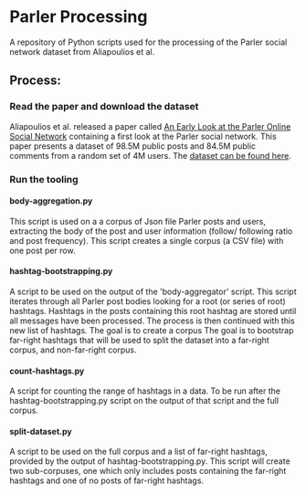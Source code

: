 # Parler Processing
A repository of Python scripts used for the processing of the Parler social network dataset from Aliapoulios et al.

## Process:
### Read the paper and download the dataset
Aliapoulios et al. released a paper called [An Early Look at the Parler Online Social Network](https://arxiv.org/pdf/2101.03820.pdf) containing a first look at the Parler social network. This paper presents a dataset of  98.5M public posts and
84.5M public comments from a random set of 4M users. The [dataset can be found here](https://arxiv.org/pdf/2101.03820.pdf).

### Run the tooling
#### body-aggregation.py
This script is used on a a corpus of Json file Parler posts and users, extracting the body of the post and user information (follow/ following ratio and post frequency). This script creates a single corpus (a CSV file) with one post per row.
#### hashtag-bootstrapping.py
A script to be used on the output of the 'body-aggregator' script. This script iterates through all Parler post bodies looking for a root (or series of root) hashtags. Hashtags in the posts containing this root hashtag are stored until all messages have been processed. The process is then continued with this new list of hashtags. The goal is to create a corpus
The goal is to bootstrap far-right hashtags that will be used to split the dataset into a far-right corpus, and non-far-right corpus.
#### count-hashtags.py
A script for counting the range of hashtags in a data. To be run after the hashtag-bootstrapping.py script on the output of that script and the full corpus.
#### split-dataset.py
A script to be used on the full corpus and a list of far-right hashtags, provided by the output of hashtag-bootstrapping.py. This script will create two sub-corpuses, one which only includes posts containing the far-right hashtags and one of no posts of far-right hashtags.
